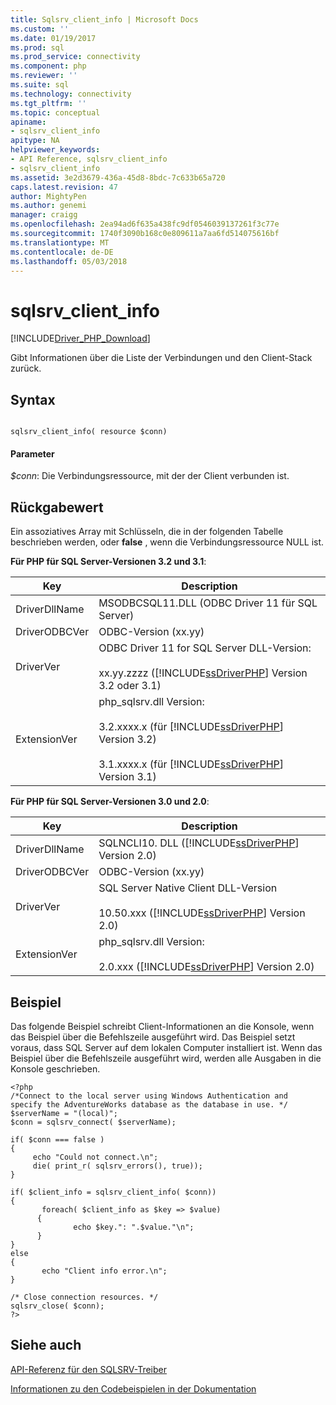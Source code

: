 ```yaml
---
title: Sqlsrv_client_info | Microsoft Docs
ms.custom: ''
ms.date: 01/19/2017
ms.prod: sql
ms.prod_service: connectivity
ms.component: php
ms.reviewer: ''
ms.suite: sql
ms.technology: connectivity
ms.tgt_pltfrm: ''
ms.topic: conceptual
apiname:
- sqlsrv_client_info
apitype: NA
helpviewer_keywords:
- API Reference, sqlsrv_client_info
- sqlsrv_client_info
ms.assetid: 3e2d3679-436a-45d8-8bdc-7c633b65a720
caps.latest.revision: 47
author: MightyPen
ms.author: genemi
manager: craigg
ms.openlocfilehash: 2ea94ad6f635a438fc9df0546039137261f3c77e
ms.sourcegitcommit: 1740f3090b168c0e809611a7aa6fd514075616bf
ms.translationtype: MT
ms.contentlocale: de-DE
ms.lasthandoff: 05/03/2018
---
```

# <a name="sqlsrvclientinfo"></a>sqlsrv_client_info
[!INCLUDE[Driver_PHP_Download](../../includes/driver_php_download.md)]

Gibt Informationen über die Liste der Verbindungen und den Client-Stack zurück.  
  
## <a name="syntax"></a>Syntax  
  
```  
  
sqlsrv_client_info( resource $conn)  
```  
  
#### <a name="parameters"></a>Parameter  
*$conn*: Die Verbindungsressource, mit der der Client verbunden ist.  
  
## <a name="return-value"></a>Rückgabewert  
Ein assoziatives Array mit Schlüsseln, die in der folgenden Tabelle beschrieben werden, oder **false** , wenn die Verbindungsressource NULL ist.  
  
**Für PHP für SQL Server-Versionen 3.2 und 3.1**:  
  
|Key|Description|  
|-------|---------------|  
|DriverDllName|MSODBCSQL11.DLL (ODBC Driver 11 für SQL Server)|  
|DriverODBCVer|ODBC-Version (xx.yy)|  
|DriverVer|ODBC Driver 11 for SQL Server DLL-Version:<br /><br />xx.yy.zzzz ([!INCLUDE[ssDriverPHP](../../includes/ssdriverphp_md.md)] Version 3.2 oder 3.1)|  
|ExtensionVer|php_sqlsrv.dll Version:<br /><br />3.2.xxxx.x (für [!INCLUDE[ssDriverPHP](../../includes/ssdriverphp_md.md)] Version 3.2)<br /><br />3.1.xxxx.x (für [!INCLUDE[ssDriverPHP](../../includes/ssdriverphp_md.md)] Version 3.1)|  
  
**Für PHP für SQL Server-Versionen 3.0 und 2.0**:  
  
|Key|Description|  
|-------|---------------|  
|DriverDllName|SQLNCLI10. DLL ([!INCLUDE[ssDriverPHP](../../includes/ssdriverphp_md.md)] Version 2.0)|  
|DriverODBCVer|ODBC-Version (xx.yy)|  
|DriverVer|SQL Server Native Client DLL-Version<br /><br />10.50.xxx ([!INCLUDE[ssDriverPHP](../../includes/ssdriverphp_md.md)] Version 2.0)|  
|ExtensionVer|php_sqlsrv.dll Version:<br /><br />2.0.xxx ([!INCLUDE[ssDriverPHP](../../includes/ssdriverphp_md.md)] Version 2.0)|  
  
## <a name="example"></a>Beispiel  
Das folgende Beispiel schreibt Client-Informationen an die Konsole, wenn das Beispiel über die Befehlszeile ausgeführt wird. Das Beispiel setzt voraus, dass SQL Server auf dem lokalen Computer installiert ist. Wenn das Beispiel über die Befehlszeile ausgeführt wird, werden alle Ausgaben in die Konsole geschrieben.  
  
```  
<?php  
/*Connect to the local server using Windows Authentication and   
specify the AdventureWorks database as the database in use. */  
$serverName = "(local)";  
$conn = sqlsrv_connect( $serverName);  
  
if( $conn === false )  
{  
     echo "Could not connect.\n";  
     die( print_r( sqlsrv_errors(), true));  
}  
  
if( $client_info = sqlsrv_client_info( $conn))  
{  
       foreach( $client_info as $key => $value)  
      {  
              echo $key.": ".$value."\n";  
      }  
}  
else  
{  
       echo "Client info error.\n";  
}  
  
/* Close connection resources. */  
sqlsrv_close( $conn);  
?>  
```  
  
## <a name="see-also"></a>Siehe auch  
[API-Referenz für den SQLSRV-Treiber](../../connect/php/sqlsrv-driver-api-reference.md)

[Informationen zu den Codebeispielen in der Dokumentation](../../connect/php/about-code-examples-in-the-documentation.md)  
  
